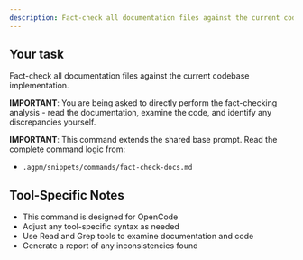 ```yaml
---
description: Fact-check all documentation files against the current codebase implementation
---
```


## Your task

Fact-check all documentation files against the current codebase implementation.

**IMPORTANT**: You are being asked to directly perform the fact-checking analysis - read the documentation, examine the code, and identify any discrepancies yourself.

**IMPORTANT**: This command extends the shared base prompt. Read the complete command logic from:
- `.agpm/snippets/commands/fact-check-docs.md`

## Tool-Specific Notes

- This command is designed for OpenCode
- Adjust any tool-specific syntax as needed
- Use Read and Grep tools to examine documentation and code
- Generate a report of any inconsistencies found
